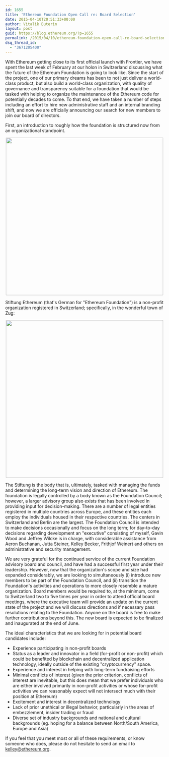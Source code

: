 ```yaml
---
id: 1655
title: 'Ethereum Foundation Open Call re: Board Selection'
date: 2015-04-10T20:51:33+00:00
author: Vitalik Buterin
layout: post
guid: https://blog.ethereum.org/?p=1655
permalink: /2015/04/10/ethereum-foundation-open-call-re-board-selection/
dsq_thread_id:
  - "3671205400"
---
```

With Ethereum getting close to its first official launch with Frontier, we have spent the last week of February at our holon in Switzerland discussing what the future of the Ethereum Foundation is going to look like. Since the start of the project, one of our primary dreams has been to not just deliver a world-class product, but also build a world-class organization, with quality of governance and transparency suitable for a foundation that would be tasked with helping to organize the maintenance of the Ethereum code for potentially decades to come. To that end, we have taken a number of steps including an effort to hire new administrative staff and an internal branding shift, and now we are officially announcing our search for new members to join our board of directors.

First, an introduction to roughly how the foundation is structured now from an organizational standpoint.

<center><img src="https://blog.ethereum.org/wp-content/uploads/2015/04/etherfoundation12321.png" style="width:500px"> </img></center>

Stiftung Ethereum (that's German for "Ethereum Foundation") is a non-profit organization registered in Switzerland; specifically, in the wonderful town of Zug:

<center><img src="http://images.gadmin.st.s3.amazonaws.com/n66020/images/buehne/guggi.jpg" style="width:500px"> </img></center>

The Stiftung is the body that is, ultimately, tasked with managing the funds and determining the long-term vision and direction of Ethereum. The foundation is legally controlled by a body known as the Foundation Council; however, a larger advisory group also exists that has been involved in providing input for decision-making. There are a number of legal entities registered in multiple countries across Europe, and these entities each employ the individuals housed in their respective countries. The centers in Switzerland and Berlin are the largest. The Foundation Council is intended to make decisions occasionally and focus on the long term; for day-to-day decisions regarding development an "executive" consisting of myself, Gavin Wood and Jeffrey Wilcke is in charge, with considerable assistance from Aeron Buchanan, Jutta Steiner, Kelley Becker, Frithjof Weinert and others on administrative and security management.

We are very grateful for the continued service of the current Foundation advisory board and council, and have had a successful first year under their leadership. However, now that the organization's scope and size had expanded considerably, we are looking to simultaneously (i) introduce new members to be part of the Foundation Council, and (ii) transition the Foundation's activities and operations to more closely resemble a mature organization.  Board members would be required to, at the minimum, come to Switzerland two to five times per year in order to attend official board meetings, where the executive team will provide an update on the current state of the project and we will discuss directions and if necessary pass resolutions relating to the Foundation. Anyone on the board is free to make further contributions beyond this. The new board is expected to be finalized and inaugurated at the end of June.

The ideal characteristics that we are looking for in potential board candidates include:

<ul>
<li>Experience participating in non-profit boards</li>
<li>Status as a leader and innovator in a field (for-profit or non-profit) which could be benefited by blockchain and decentralized application technology, ideally outside of the existing "cryptocurrency" space.</li>
<li>Experience and interest in helping with long-term fundraising efforts</li>
<li>Minimal conflicts of interest (given the prior criterion, conflicts of interest are inevitable, but this does mean that we prefer individuals who are either involved primarily in non-profit activities or whose for-profit activities we can reasonably expect will not intersect much with their position at Ethereum)</li>
<li>Excitement and interest in decentralized technology</li>
<li>Lack of prior unethical or illegal behavior, particularly in the areas of embezzlement, insider trading or fraud</li>
<li>Diverse set of industry backgrounds and national and cultural backgrounds (eg. hoping for a balance between North/South America, Europe and Asia)</li>
</ul>

If you feel that you meet most or all of these requirements, or know someone who does, please do not hesitate to send an email to kelley@ethereum.org.
